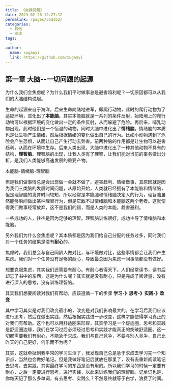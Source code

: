 ```yaml
---
title: 《自我觉醒》
date: 2023-02-26 12:27:12
permalink: /pages/36d3b2/
categories:
  - 其他
  - 阅读
tags:
  - 
author: 
  name: xugaoyi
  link: https://github.com/xugaoyi
---
```

## 第一章 大脑--一切问题的起源

为什么我们会焦虑呢？为什么我们平时做事总是避害趋利呢？一切原因都可以从我们的大脑结构说起。

生命的起源来自于海洋，后来生命向陆地进军，即爬行动物，此时的爬行动物为了适应环境，进化出了**本能脑**。其实本能脑就是一系列的条件反射，始陆地上的爬行动物可以根据环境的变化做出一定的条件反射，从而躲避了危险。再后来，哺乳动物出现，此时他们是一个恒温的动物，同时大脑中进化出了**情绪脑**。情绪脑的本质也是让生物产生情绪，然后根据情绪的变化做出自己的行为。比如小动物遇到了危险会产生恐惧，从而让自己产生行动去弊害。前两种脑的作用都是让生物可以避害趋利，从而在环境中生存。后来人类出现，大脑中进化出了一种其他动物不具有的结构，**理智脑**。理智脑的出现，让我人类有了理智，让我们能对当前的事务做出分析，是我们人类能够高速发展的重要产物。



本能脑-情绪脑-理智脑



但是我们做事情总是会出现做一会就不做了、避害趋利、情绪做事，其原因就是因为我们三类脑的发展时间问题，从原始开始，人类就已经拥有了本能脑和情绪脑，但是理智脑的发育时间较短，所以经常是本能脑和情绪脑决定人的行为，理智脑虽然能够瞬间做出某种理智行为，但是它敌不过情绪脑和本能脑这两个老者。这就使得我们做事经常放弃，这不是我们的错，而是人类的本能，趋害避利。



一些成功的人，往往是因为足够的理智。理智脑训练很好，成功主导了情绪脑和本能脑。





另外我们为什么会焦虑呢？其本质都是因为我们给自己分配的任务过多，同时我们对一个任务的结果是没有**耐心**的。

焦虑时，我们总会与自己同龄人做对比，与环境做对比，这些事情都会让我们产生焦虑。我们对一个任务没有足够的耐心，导致最总因为焦虑一间事情都没有做好。



想要克服焦虑，其实我们还需要有耐心。有耐心者得天下。人们经常读书，读书后却忘了书中的东西，这是为什么呢？其实就是没有耐心，只是完成了阅读量，没有进行深入的思考，没有训练理智脑。

其实我们想要阅读对我们有帮助，应该遵循一下的步骤 **学习-》思考-》实践-》改变**

其中学习其实是对我们改变最小的，改变是对我们影响最大的。在学习后我们应该进行思考，然后在做出实践，然后根据实践进一步改变，这样才能使得学习真正的对我们有帮助。这个也可以用舒适圈来形容，其实学习是一个舒适圈，思考和实践是舒适圈边缘，我们在学习过后必须经过思考和实践才能真正的突破舒适圈。这一切都需要我们有耐心，不能急于求成。我们与自己竞争，不要与别人竞争，自己比昨天的自己更好，何乐而不为呢？



其实，这就牵扯到我平常的学习生活了，我发现自己总是急于求成去学习完一个知识点，当然也会做好笔记。但是我做好笔记后就放在那里了，没有去重新阅读笔记去思考，去实践，其实最终学习的东西是没有用的。所以我们学习的时候一定要有耐心，之后一定要进行思考，进行实践，以此来训练我们的理智脑。记单词也是，你每天记了那么多单词，有去思考、实践么？不然最终就等于白学，浪费了时间。





